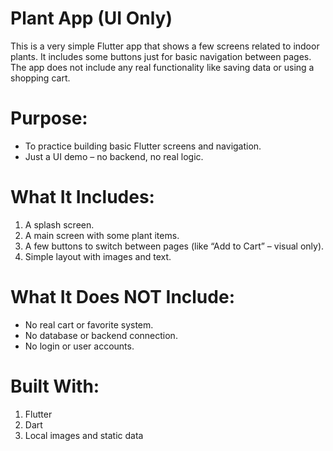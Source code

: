 
# Plant App (UI Only)
This is a very simple Flutter app that shows a few screens related to indoor plants. It includes some buttons just for basic navigation between pages. The app does not include any real functionality like saving data or using a shopping cart.

# Purpose:
- To practice building basic Flutter screens and navigation.
- Just a UI demo – no backend, no real logic.

# What It Includes:
1. A splash screen.
2. A main screen with some plant items.
3. A few buttons to switch between pages (like “Add to Cart” – visual only).
4. Simple layout with images and text.

# What It Does NOT Include:
- No real cart or favorite system.
- No database or backend connection.
- No login or user accounts.

# Built With:
1. Flutter
2. Dart
3. Local images and static data

